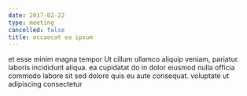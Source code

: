```yaml
---
date: 2017-02-22
type: meeting
cancelled: false
title: occaecat ea ipsum
---
```

et esse minim magna tempor Ut cillum ullamco aliquip veniam, pariatur. laboris incididunt aliqua. ea cupidatat do in dolor eiusmod nulla officia commodo labore sit sed dolore quis eu aute consequat. voluptate ut adipiscing consectetur